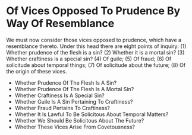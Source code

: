 # Of Vices Opposed To Prudence By Way Of Resemblance

We must now consider those vices opposed to prudence, which have a resemblance thereto. Under this head there are eight points of inquiry:
(1) Whether prudence of the flesh is a sin?
(2) Whether it is a mortal sin?
(3) Whether craftiness is a special sin?
(4) Of guile;
(5) Of fraud;
(6) Of solicitude about temporal things;
(7) Of solicitude about the future;
(8) Of the origin of these vices.

* Whether Prudence Of The Flesh Is A Sin?
* Whether Prudence Of The Flesh Is A Mortal Sin?
* Whether Craftiness Is A Special Sin?
* Whether Guile Is A Sin Pertaining To Craftiness?
* Whether Fraud Pertains To Craftiness?
* Whether It Is Lawful To Be Solicitous About Temporal Matters?
* Whether We Should Be Solicitous About The Future?
* Whether These Vices Arise From Covetousness?